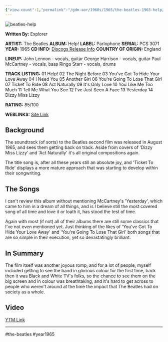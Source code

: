 ```yaml
---
{"view-count":1,"permalink":"/gdm-aor/1960s/1965/the-beatles-1965-help/","dg-publish":true,"dgPassFrontmatter":true,"noteIcon":"","created":"2025-07-17T12:43:46.756+12:00","updated":"2025-07-16T13:36:51.647+12:00"}
---
```



<img src="https://i.ibb.co/hJY7Ddnf/beatles-help.jpg" alt="beatles-help" border="0">

**Written By:** Explorer

**ARTIST:** The Beatles
**ALBUM:** Help!
**LABEL:** Parlophone
**SERIAL:** PCS 3071
**YEAR:** 1965
**CD INFO:** [Discogs Release Info](https://www.discogs.com/master/45895-The-Beatles-Help)
**COUNTRY OF ORIGIN:** England

**LINEUP:**
John Lennon - vocals, guitar
George Harrison - vocals, guitar
Paul McCartney - vocals, bass
Ringo Starr - vocals, drums

**TRACK LISTING:**
01 Help!
02 The Night Before
03 You've Got To Hide Your Love Away
04 I Need You
05 Another Girl
06 You're Going To Lose That Girl
07 Ticket To Ride
08 Act Naturally
09 It's Only Love
10 You Like Me Too Much
11 Tell Me What You See
12 I've Just Seen A Face
13 Yesterday
14 Dizzy Miss Lizzy

**RATING:** 85/100

**WEBLINKS:**
[Site Link](https://thebeatles.com)

## Background
The soundtrack (of sorts) to the Beatles second film was released in August 1965, and sees them getting back on track. Aside from covers of 'Dizzy Miss Lizzy' and 'Act Naturally' it's all original compositions again.

The title song is, after all these years still an absolute joy, and 'Ticket To Ride' displays a more mature approach that was starting to develop within their songwriting.

## The Songs
I can't review this album without mentioning McCartney's 'Yesterday', which came to him in a dream of all things, and is I believe still the most covered song of all time and love it or loath it, has stood the test of time.

Again with most (if not) all of their albums there are still some classics that I've not even mentioned yet. Just thinking of the likes of 'You've Got To Hide Your Love Away' and 'You're Going To Lose That Girl' both songs that are so simple in their execution, yet so devastatingly brilliant. 

## In Summary
The film itself was another joyous romp, and for a lot of people, myself included getting to see the band in glorious colour for the first time, back then it was Black and White TV's folks, so the chance to see them on the big screen and in colour was breathtaking, and it's hard to get across to people who weren't around at the time the impact that The Beatles had on society as a whole.

## Video
[YTM Link](https://music.youtube.com/browse/MPREb_Cn67yAcHym7)

---

#the-beatles #year1965